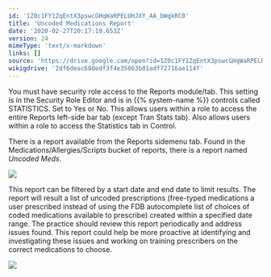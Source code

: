 ```yaml
---
id: '1Z0c1FY1ZqEntX3pswcGHqWaRPELUHJXY_AA_bWqkRC0'
title: 'Uncoded Medications Report'
date: '2020-02-27T20:17:19.653Z'
version: 24
mimeType: 'text/x-markdown'
links: []
source: 'https://drive.google.com/open?id=1Z0c1FY1ZqEntX3pswcGHqWaRPELUHJXY_AA_bWqkRC0'
wikigdrive: '2df6deac680edf3f4e35063b01adf72716ae114f'
---
```

You must have security role access to the Reports module/tab. This setting is in the Security Role Editor and is in {{% system-name %}} controls called STATISTICS. Set to Yes or No. This allows users within a role to access the entire Reports left-side bar tab (except Tran Stats tab). Also allows users within a role to access the Statistics tab in Control.

There is a report available from the Reports sidemenu tab. Found in the Medications/Allergies/Scripts bucket of reports, there is a report named *Uncoded Meds*.

![](../uncoded-medications-report.assets/ed9fd1946ca15f78a7de147f90d4d273.png)

This report can be filtered by a start date and end date to limit results. The report will result a list of uncoded prescriptions (free-typed medications a user prescribed instead of using the FDB autocomplete list of choices of coded medications available to prescribe) created within a specified date range. The practice should review this report periodically and address issues found. This report could help be more proactive at identifying and investigating these issues and working on training prescribers on the correct medications to choose.

![](../uncoded-medications-report.assets/d4e1f6bad54f02055a9ea92a15c55dbe.png)
